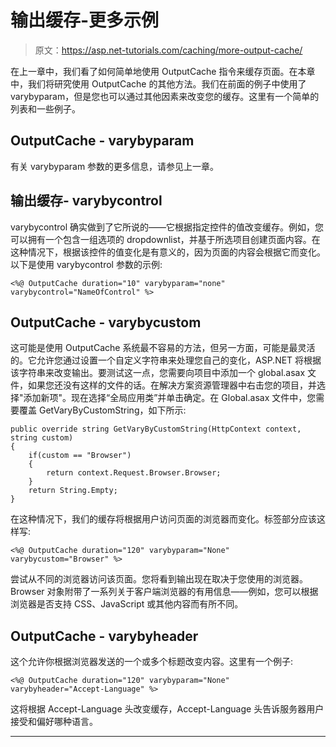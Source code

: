 # 输出缓存-更多示例

> 原文：<https://asp.net-tutorials.com/caching/more-output-cache/>

在上一章中，我们看了如何简单地使用 OutputCache 指令来缓存页面。在本章中，我们将研究使用 OutputCache 的其他方法。我们在前面的例子中使用了 varybyparam，但是您也可以通过其他因素来改变您的缓存。这里有一个简单的列表和一些例子。

## OutputCache - varybyparam

有关 varybyparam 参数的更多信息，请参见上一章。

## 输出缓存- varybycontrol

varybycontrol 确实做到了它所说的——它根据指定控件的值改变缓存。例如，您可以拥有一个包含一组选项的 dropdownlist，并基于所选项目创建页面内容。在这种情况下，根据该控件的值变化是有意义的，因为页面的内容会根据它而变化。以下是使用 varybycontrol 参数的示例:

```
<%@ OutputCache duration="10" varybyparam="none" varybycontrol="NameOfControl" %>
```

<input type="hidden" name="IL_IN_ARTICLE">

## OutputCache - varybycustom

这可能是使用 OutputCache 系统最不容易的方法，但另一方面，可能是最灵活的。它允许您通过设置一个自定义字符串来处理您自己的变化，ASP.NET 将根据该字符串来改变输出。要测试这一点，您需要向项目中添加一个 global.asax 文件，如果您还没有这样的文件的话。在解决方案资源管理器中右击您的项目，并选择"添加新项"。现在选择“全局应用类”并单击确定。在 Global.asax 文件中，您需要覆盖 GetVaryByCustomString，如下所示:

```
public override string GetVaryByCustomString(HttpContext context, string custom)
{
    if(custom == "Browser")
    {
        return context.Request.Browser.Browser;
    }
    return String.Empty;
}
```

在这种情况下，我们的缓存将根据用户访问页面的浏览器而变化。标签部分应该这样写:

```
<%@ OutputCache duration="120" varybyparam="None" varybycustom="Browser" %>
```

尝试从不同的浏览器访问该页面。您将看到输出现在取决于您使用的浏览器。Browser 对象附带了一系列关于客户端浏览器的有用信息——例如，您可以根据浏览器是否支持 CSS、JavaScript 或其他内容而有所不同。

## OutputCache - varybyheader

这个允许你根据浏览器发送的一个或多个标题改变内容。这里有一个例子:

```
<%@ OutputCache duration="120" varybyparam="None" varybyheader="Accept-Language" %>
```

这将根据 Accept-Language 头改变缓存，Accept-Language 头告诉服务器用户接受和偏好哪种语言。

* * *